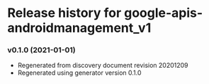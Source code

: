# Release history for google-apis-androidmanagement_v1

### v0.1.0 (2021-01-01)

* Regenerated from discovery document revision 20201209
* Regenerated using generator version 0.1.0

